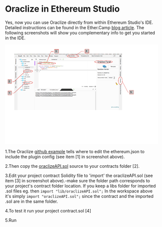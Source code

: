 # Oraclize in Ethereum Studio

Yes, now you can use Oraclize directly from within Ethereum Studio's IDE. Detailed instructions can be found in the Ether.Camp [blog article](http://blog.ether.camp/post/145202667083/ethereum-studio-integrates-oraclize). The following screenshots will show you complementary info to get you started in the IDE.

![](Ether-Studio-screen1-Oraclize.png)

1.The Oraclize [github example](https://github.com/ether-camp/oraclize-example/blob/master/ethereum.json) tells where to edit the ethereum.json to include the plugin config (see item [1] in screenshot above). 

2.Then copy the [oraclizeAPI.sol]( oraclize-example/contracts/lib/oraclizeAPI.sol ) source to your contracts folder [2]. 

3.Edit your project contract Solidity file to 'import' the oraclizeAPI.sol (see item [3] in screenshot above).-make sure the folder path corresponds to your project's contract folder location. If you keep a libs folder for imported .sol files eg. then ```import "lib/oraclizeAPI.sol";``` In the workspace above it's simply ```import "oraclizeAPI.sol";``` since the contract and the imported .sol are in the same folder.

4.To test it run your project contract.sol [4]

5.Run 






